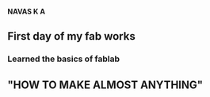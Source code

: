 
**NAVAS K A**
## **First day of my fab works**
### Learned the basics of fablab
## **"HOW TO MAKE ALMOST ANYTHING"**


